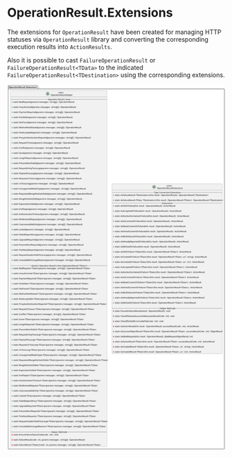 # OperationResult.Extensions

The extensions for `OperationResult` have been created for managing HTTP statuses via `OperationResult` library and converting the corresponding execution results into `ActionResults`.

Also it is possible to cast `FailureOperationResult` or `FailureOperationResult<TData>` to the indicated `FailureOperationResult<TDestination>` using the corresponding extensions.

![General picture](https://raw.githubusercontent.com/VladGanuscheak/OperationResult.Extensions/documentation/OperationResultExtensions_ver_300.svg)